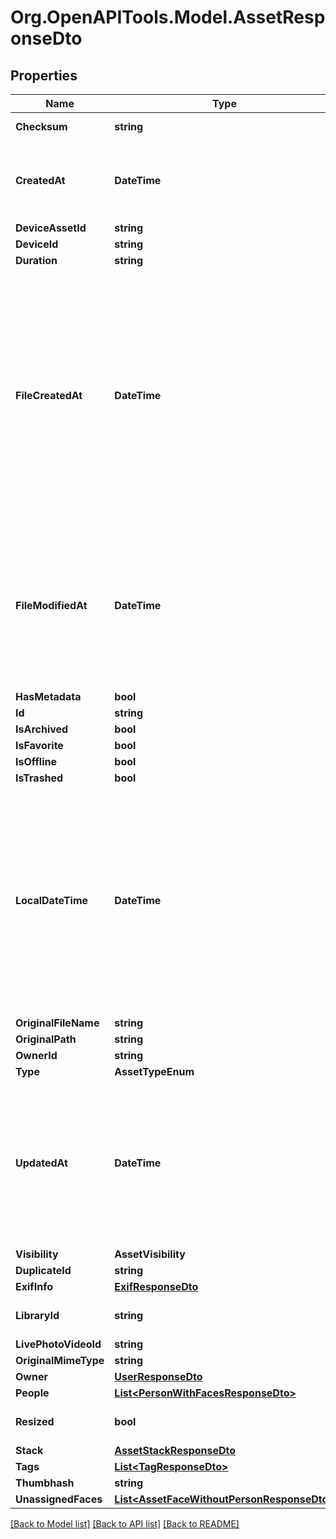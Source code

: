 # Org.OpenAPITools.Model.AssetResponseDto

## Properties

Name | Type | Description | Notes
------------ | ------------- | ------------- | -------------
**Checksum** | **string** | base64 encoded sha1 hash | 
**CreatedAt** | **DateTime** | The UTC timestamp when the asset was originally uploaded to Immich. | 
**DeviceAssetId** | **string** |  | 
**DeviceId** | **string** |  | 
**Duration** | **string** |  | 
**FileCreatedAt** | **DateTime** | The actual UTC timestamp when the file was created/captured, preserving timezone information. This is the authoritative timestamp for chronological sorting within timeline groups. Combined with timezone data, this can be used to determine the exact moment the photo was taken. | 
**FileModifiedAt** | **DateTime** | The UTC timestamp when the file was last modified on the filesystem. This reflects the last time the physical file was changed, which may be different from when the photo was originally taken. | 
**HasMetadata** | **bool** |  | 
**Id** | **string** |  | 
**IsArchived** | **bool** |  | 
**IsFavorite** | **bool** |  | 
**IsOffline** | **bool** |  | 
**IsTrashed** | **bool** |  | 
**LocalDateTime** | **DateTime** | The local date and time when the photo/video was taken, derived from EXIF metadata. This represents the photographer&#39;s local time regardless of timezone, stored as a timezone-agnostic timestamp. Used for timeline grouping by \&quot;local\&quot; days and months. | 
**OriginalFileName** | **string** |  | 
**OriginalPath** | **string** |  | 
**OwnerId** | **string** |  | 
**Type** | **AssetTypeEnum** |  | 
**UpdatedAt** | **DateTime** | The UTC timestamp when the asset record was last updated in the database. This is automatically maintained by the database and reflects when any field in the asset was last modified. | 
**Visibility** | **AssetVisibility** |  | 
**DuplicateId** | **string** |  | [optional] 
**ExifInfo** | [**ExifResponseDto**](ExifResponseDto.md) |  | [optional] 
**LibraryId** | **string** | This property was deprecated in v1.106.0 | [optional] 
**LivePhotoVideoId** | **string** |  | [optional] 
**OriginalMimeType** | **string** |  | [optional] 
**Owner** | [**UserResponseDto**](UserResponseDto.md) |  | [optional] 
**People** | [**List&lt;PersonWithFacesResponseDto&gt;**](PersonWithFacesResponseDto.md) |  | [optional] 
**Resized** | **bool** | This property was deprecated in v1.113.0 | [optional] 
**Stack** | [**AssetStackResponseDto**](AssetStackResponseDto.md) |  | [optional] 
**Tags** | [**List&lt;TagResponseDto&gt;**](TagResponseDto.md) |  | [optional] 
**Thumbhash** | **string** |  | 
**UnassignedFaces** | [**List&lt;AssetFaceWithoutPersonResponseDto&gt;**](AssetFaceWithoutPersonResponseDto.md) |  | [optional] 

[[Back to Model list]](../../README.md#documentation-for-models) [[Back to API list]](../../README.md#documentation-for-api-endpoints) [[Back to README]](../../README.md)


